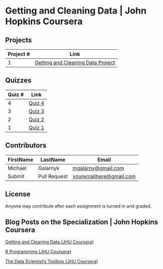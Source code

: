 # Getting and Cleaning Data | John Hopkins Coursera

## Projects 
Project # | Link 
--- | --- 
1 |  [Getting and Cleaning Data Project](https://github.com/mGalarnyk/datasciencecoursera/tree/master/3_Getting_and_Cleaning_Data/projects)

## Quizzes
Quiz # | Link 
--- | --- 
4 | [Quiz 4](https://github.com/mGalarnyk/datasciencecoursera/blob/master/3_Getting_and_Cleaning_Data/quizzes/quiz4.md)
3 | [Quiz 3](https://github.com/mGalarnyk/datasciencecoursera/blob/master/3_Getting_and_Cleaning_Data/quizzes/quiz3.md)
2 | [Quiz 2](https://github.com/mGalarnyk/datasciencecoursera/blob/master/3_Getting_and_Cleaning_Data/quizzes/quiz2.md)
1 | [Quiz 1](https://github.com/mGalarnyk/datasciencecoursera/blob/master/3_Getting_and_Cleaning_Data/quizzes/quiz1.md)

## Contributors
FirstName | LastName | Email
--- | --- | ---
Michael |  Galarnyk |  <mgalarny@gmail.com>
Submit |  Pull Request | <youremailhere@gmail.com>

## License
Anyone may contribute after each assignment is turned in and graded. 

## Blog Posts on the Specialization | John Hopkins Coursera
[Getting and Cleaning Data (JHU Coursera)](https://medium.com/@GalarnykMichael/getting-and-cleaning-data-jhu-coursera-course-3-c3635747858b#.y93kqfa0u "Review + data.table")

[R Programming (JHU Coursera)](https://medium.com/@GalarnykMichael/in-progress-review-course-2-r-programming-jhu-coursera-ad27086d8438#.bzzr29fvo "Review + data.table")

[The Data Scientist’s Toolbox (JHU Coursera)](https://medium.com/@GalarnykMichael/review-course-1-the-data-scientists-toolbox-jhu-coursera-4d7459458821#.5jpg133ln "Review + Going over Parts of Quiz")
